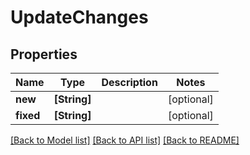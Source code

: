 # UpdateChanges

## Properties
Name | Type | Description | Notes
------------ | ------------- | ------------- | -------------
**new** | **[String]** |  | [optional] 
**fixed** | **[String]** |  | [optional] 

[[Back to Model list]](../README.md#documentation-for-models) [[Back to API list]](../README.md#documentation-for-api-endpoints) [[Back to README]](../README.md)


